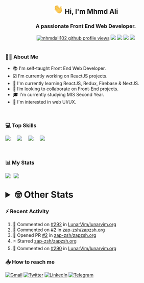 <h2 align="center"><img src="./Hi.gif" width="30px" height="30px"> Hi, I'm Mhmd Ali</h2>

<h3 align="center">A passionate Front End Web Developer.</h3>

<div align="center">
  <a href="#"><img src="https://komarev.com/ghpvc/?username=mhmdali102&style=for-the-badge&logo=" alt="mhmdali102 github profile views" /></a>
  <a href="https://www.linux.org"><img src="https://img.shields.io/badge/OS-Linux-e06c75?style=for-the-badge&logo=linux" /></a>
	<a href="https://archlinux.org"><img src="https://img.shields.io/badge/DISTRO-Arch-56b6c2?style=for-the-badge&logo=arch-linux" /></a>
	<a href="https://dwm.suckless.org"><img src="https://img.shields.io/badge/WM-DWM-005577?style=for-the-badge&logo=dwm" /></a>
	<a href="https://neovim.io"><img src="https://img.shields.io/badge/IDE-Neovim-98c379?style=for-the-badge&logo=neovim" /></a>
</div>

<br>

### :man_technologist: About Me

- :books: I'm self-taught Front End Web Developer.
- :ballot_box_with_check: I'm currently working on ReactJS projects.
- :dart: I'm currently learning ReactJS, Redux, Firebase & NextJS.
- :eyes: I’m looking to collaborate on Front-End projects.
- :mortar_board: I'm currently studying MIS Second Year.
- :art: I'm interested in web UI/UX.

<br>

### :computer: Top Skills

<div style="display:flex;">
<img width ='36px' src ='https://raw.githubusercontent.com/rahulbanerjee26/githubAboutMeGenerator/main/icons/html.svg' />
<img width ='36px' src ='https://raw.githubusercontent.com/rahulbanerjee26/githubAboutMeGenerator/main/icons/css.svg' />
<img width ='36px' src ='https://raw.githubusercontent.com/rahulbanerjee26/githubAboutMeGenerator/main/icons/javascript.svg' />
<img width ='36px' src ='https://raw.githubusercontent.com/rahulbanerjee26/githubAboutMeGenerator/main/icons/reactjs.svg' />
</div>

<br>
<br>

### :bar_chart: My Stats

<img src="https://github-readme-stats.vercel.app/api?username=mhmdali102&show_icons=true&locale=en" width="49%" /><span style="display:inline-block;width:2%"></span><img src="https://github-readme-streak-stats.herokuapp.com/?user=mhmdali102&" width="49%" />

<br>

<details>
<summary style="font-size: 1.75rem; font-weight: bold;"><strong style="font-size: 1.75rem; font-weight: bold;"> 🤓 Other Stats </strong></summary>
<br>

<!--START_SECTION:waka-->
![Lines of code](https://img.shields.io/badge/From%20Hello%20World%20I%27ve%20Written-258%20Thousand%20lines%20of%20code-blue)

**🐱 My GitHub Data** 

> 🏆 944 Contributions in the Year 2022
 > 
> 📦 332.2 kB Used in GitHub's Storage 
 > 
> 💼 Opted to Hire
 > 
> 📜 22 Public Repositories 
 > 
> 🔑 6 Private Repositories  
 > 
**I'm a Night 🦉** 

```text
🌞 Morning    125 commits    ███░░░░░░░░░░░░░░░░░░░░░░   13.81% 
🌆 Daytime    198 commits    █████░░░░░░░░░░░░░░░░░░░░   21.88% 
🌃 Evening    350 commits    █████████░░░░░░░░░░░░░░░░   38.67% 
🌙 Night      232 commits    ██████░░░░░░░░░░░░░░░░░░░   25.64%

```
📅 **I'm Most Productive on Monday** 

```text
Monday       167 commits    ████░░░░░░░░░░░░░░░░░░░░░   18.45% 
Tuesday      143 commits    ████░░░░░░░░░░░░░░░░░░░░░   15.8% 
Wednesday    117 commits    ███░░░░░░░░░░░░░░░░░░░░░░   12.93% 
Thursday     117 commits    ███░░░░░░░░░░░░░░░░░░░░░░   12.93% 
Friday       85 commits     ██░░░░░░░░░░░░░░░░░░░░░░░   9.39% 
Saturday     133 commits    ███░░░░░░░░░░░░░░░░░░░░░░   14.7% 
Sunday       143 commits    ████░░░░░░░░░░░░░░░░░░░░░   15.8%

```


📊 **This Week I Spent My Time On** 

```text
⌚︎ Time Zone: Asia/Beirut

💬 Programming Languages: 
Markdown                 6 hrs 24 mins       ████████████░░░░░░░░░░░░░   48.71% 
Java                     2 hrs 36 mins       █████░░░░░░░░░░░░░░░░░░░░   19.75% 
CSS                      50 mins             █░░░░░░░░░░░░░░░░░░░░░░░░   6.45% 
JavaScript               48 mins             █░░░░░░░░░░░░░░░░░░░░░░░░   6.12% 
PHP                      47 mins             █░░░░░░░░░░░░░░░░░░░░░░░░   5.98%

🔥 Editors: 
Neovim                   13 hrs 10 mins      █████████████████████████   100.0%

🐱‍💻 Projects: 
LT                       6 hrs 36 mins       ████████████░░░░░░░░░░░░░   50.12% 
java                     2 hrs 5 mins        ████░░░░░░░░░░░░░░░░░░░░░   15.94% 
Unknown Project          1 hr 33 mins        ███░░░░░░░░░░░░░░░░░░░░░░   11.89% 
hyprland-website         58 mins             █░░░░░░░░░░░░░░░░░░░░░░░░   7.38% 
dotfiles                 47 mins             █░░░░░░░░░░░░░░░░░░░░░░░░   6.05%

💻 Operating System: 
Linux                    13 hrs 10 mins      █████████████████████████   100.0%

```

**I Mostly Code in JavaScript** 

```text
JavaScript               12 repos            █████████████░░░░░░░░░░░░   52.17% 
Python                   3 repos             ███░░░░░░░░░░░░░░░░░░░░░░   13.04% 
CSS                      2 repos             ██░░░░░░░░░░░░░░░░░░░░░░░   8.7% 
HTML                     1 repo              █░░░░░░░░░░░░░░░░░░░░░░░░   4.35% 
PHP                      1 repo              █░░░░░░░░░░░░░░░░░░░░░░░░   4.35%

```



 Last Updated on 08/11/2022 19:01:02 UTC
<!--END_SECTION:waka-->

</details>

### :zap: Recent Activity

<!--RECENT_ACTIVITY:start-->
1. 💬 Commented on [#292](https://github.com/LunarVim/lunarvim.org/pull/292#issuecomment-1310622706) in [LunarVim/lunarvim.org](https://github.com/LunarVim/lunarvim.org)
2. 💬 Commented on [#2](https://github.com/zap-zsh/zapzsh.org/pull/2#issuecomment-1310568427) in [zap-zsh/zapzsh.org](https://github.com/zap-zsh/zapzsh.org)
3. 💪 Opened PR [#2](https://github.com/zap-zsh/zapzsh.org/pull/2) in [zap-zsh/zapzsh.org](https://github.com/zap-zsh/zapzsh.org)
4. ⭐ Starred [zap-zsh/zapzsh.org](https://github.com/zap-zsh/zapzsh.org)
5. 💬 Commented on [#290](https://github.com/LunarVim/lunarvim.org/issues/290#issuecomment-1310022583) in [LunarVim/lunarvim.org](https://github.com/LunarVim/lunarvim.org)
<!--RECENT_ACTIVITY:end-->

### :inbox_tray: How to reach me

[![Gmail](https://img.shields.io/badge/Gmail-D14836?style=for-the-badge&logo=gmail&logoColor=white)](mailto:mhmdalihsen102@gmail.com)
[![Twitter](https://img.shields.io/badge/Twitter-1DA1F2?style=for-the-badge&logo=twitter&logoColor=white)](https://twitter.com/MhmdAliHsen)
[![LinkedIn](https://img.shields.io/badge/LinkedIn-0077B5?style=for-the-badge&logo=linkedin&logoColor=white)](https://www.linkedin.com/in/mhmd-ali-hsen-66b0671b7/)
[![Telegram](https://img.shields.io/badge/Telegram-2CA5E0?style=for-the-badge&logo=telegram&logoColor=white&bgColor=black)](https://t.me/mhmdalihsen)
